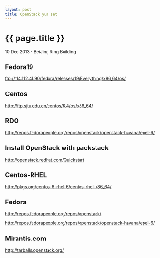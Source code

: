```yaml
---
layout: post
title: OpenStack yum set
---
```


{{ page.title }}
================

<p class="meta">10 Dec 2013 - BeiJing Ring Building</p>

## Fedora19
<ftp://114.112.41.90/fedora/releases/19/Everything/x86_64/os/>

## Centos
<http://ftp.sjtu.edu.cn/centos/6.4/os/x86_64/>

## RDO
<http://repos.fedorapeople.org/repos/openstack/openstack-havana/epel-6/>

## Install OpenStack with packstack 
<http://openstack.redhat.com/Quickstart>

## Centos-RHEL
<http://pkgs.org/centos-6-rhel-6/centos-rhel-x86_64/>

## Fedora
<http://repos.fedorapeople.org/repos/openstack/>

<http://repos.fedorapeople.org/repos/openstack/openstack-havana/epel-6/>

## Mirantis.com
<http://tarballs.openstack.org/>
